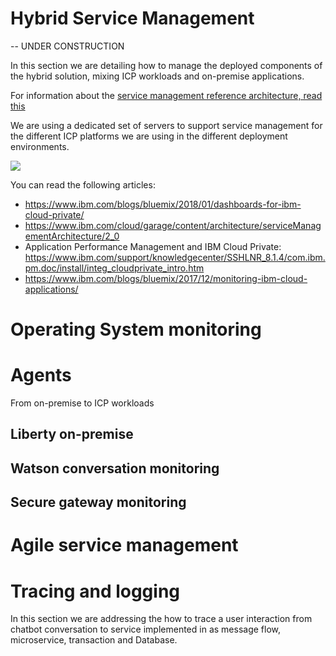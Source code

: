 # Hybrid Service Management
-- UNDER CONSTRUCTION

In this section we are detailing how to manage the deployed components of the hybrid solution, mixing ICP workloads and on-premise applications.

For information about the [service management reference architecture, read this](https://www.ibm.com/cloud/garage/content/architecture/serviceManagementArchitecture)

We are using a dedicated set of servers to support service management for the different ICP platforms we are using in the different deployment environments.

![](https://github.com/ibm-cloud-architecture/CSMO-ICP/blob/master/images/toolchain-mon.png)

You can read the following articles:
* https://www.ibm.com/blogs/bluemix/2018/01/dashboards-for-ibm-cloud-private/
* https://www.ibm.com/cloud/garage/content/architecture/serviceManagementArchitecture/2_0
* Application Performance Management and IBM Cloud Private: https://www.ibm.com/support/knowledgecenter/SSHLNR_8.1.4/com.ibm.pm.doc/install/integ_cloudprivate_intro.htm
* https://www.ibm.com/blogs/bluemix/2017/12/monitoring-ibm-cloud-applications/

# Operating System monitoring

# Agents
From on-premise to ICP workloads
## Liberty on-premise
## Watson conversation monitoring
## Secure gateway monitoring
# Agile service management

# Tracing and logging
In this section we are addressing the how to trace a user interaction from chatbot conversation to service implemented in as message flow, microservice, transaction and Database.
